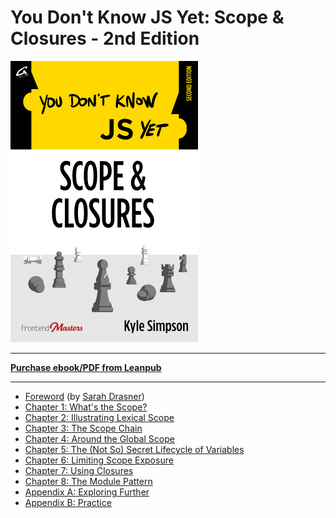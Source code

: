 # You Don't Know JS Yet: Scope & Closures - 2nd Edition

<img src="./scope-closures-cover.png" width="300">

-----

**[Purchase ebook/PDF from Leanpub](https://leanpub.com/ydkjsy-scope-closures)**

-----



* [Foreword](scope-closures-foreword.md) (by [Sarah Drasner](https://sarah.dev/))
* [Chapter 1: What's the Scope?](scope-closures-ch1.md)
* [Chapter 2: Illustrating Lexical Scope](scope-closures-ch2.md)
* [Chapter 3: The Scope Chain](scope-closures-ch3.md)
* [Chapter 4: Around the Global Scope](scope-closures-ch4.md)
* [Chapter 5: The (Not So) Secret Lifecycle of Variables](scope-closures-ch5.md)
* [Chapter 6: Limiting Scope Exposure](scope-closures-ch6.md)
* [Chapter 7: Using Closures](scope-closures-ch7.md)
* [Chapter 8: The Module Pattern](scope-closures-ch8.md)
* [Appendix A: Exploring Further](scope-closures-apA.md)
* [Appendix B: Practice](scope-closures-apB.md)
